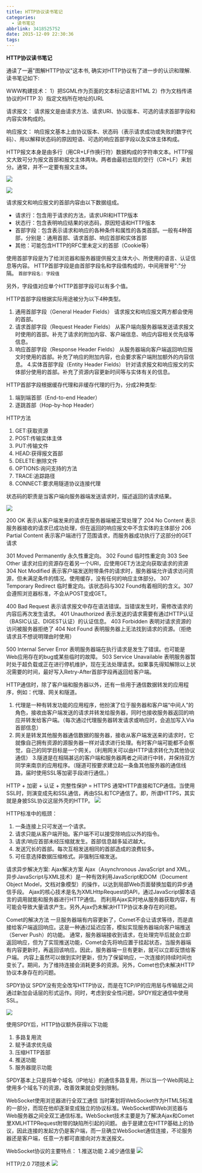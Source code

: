 ```yaml
---
title: HTTP协议读书笔记
categories:
  - 读书笔记
abbrlink: 3418525752
date: 2015-12-09 22:30:36
tags:
---
```


**HTTP协议读书笔记**

通读了一遍"图解HTTP协议"这本书, 确实对HTTP协议有了进一步的认识和理解. 读书笔记如下:


WWW构建技术：
1）把SGML作为页面的文本标记语言HTML
2）作为文档传递协议的HTTP
3）指定文档所在地址的URL

请求报文：
请求报文是由请求方法、请求URI、协议版本、可选的请求首部字段和内容实体构成的。

响应报文：
响应报文基本上由协议版本、状态码（表示请求成功或失败的数字代码）、用以解释状态码的原因短语、可选的响应首部字段以及实体主体构成。

HTTP报文本身是由多行（用CR+LF作换行符）数据构成的字符串文本。HTTP报文大致可分为报文首部和报文主体两块。两者由最初出现的空行（CR+LF）来划分。通常，并不一定要有报文主体。

![](./study-http-protocol/01.png)

![](./study-http-protocol/02.png)

请求报文和响应报文的首部内容由以下数据组成。
* 请求行：包含用于请求的方法，请求URI和HTTP版本
* 状态行：包含表明响应结果的状态码，原因短语和HTTP版本
* 首部字段：包含表示请求和响应的各种条件和属性的各类首部。一般有4种首部，分别是：通用首部、请求首部、响应首部和实体首部
* 其他：可能包含HTTP的RFC里未定义的首部（Cookie等）

使用首部字段是为了给浏览器和服务器提供报文主体大小、所使用的语言、认证信息等内容。
HTTP首部字段是由首部字段名和字段值构成的，中间用冒号":"分隔。
`首部字段名: 字段值`

另外，字段值对应单个HTTP首部字段可以有多个值。

HTTP首部字段根据实际用途被分为以下4种类型。
1. 通用首部字段（General Header Fields）
请求报文和响应报文两方都会使用的首部。
2. 请求首部字段（Request Header Fields）
从客户端向服务器端发送请求报文时使用的首部。补充了请求的附加内容、客户端信息、响应内容相关优先级等信息。
3. 响应首部字段（Response Header Fields）
从服务器端向客户端返回响应报文时使用的首部。补充了响应的附加内容，也会要求客户端附加额外的内容信息。
4.实体首部字段（Entity Header Fields）
针对请求报文和响应报文的实体部分使用的首部。补充了资源内容更新时间等与实体有关的信息。

HTTP首部字段根据缓存代理和非缓存代理的行为，分成2种类型:
1. 端到端首部（End-to-end Header）
2. 逐跳首部（Hop-by-hop Header）

HTTP方法
1. GET:获取资源
2. POST:传输实体主体
3. PUT:传输文件
4. HEAD:获得报文首部
5. DELETE:删除文件
6. OPTIONS:询问支持的方法
7. TRACE:追踪路径
8. CONNECT:要求用隧道协议连接代理

状态码的职责是当客户端向服务器端发送请求时，描述返回的请求结果。

![](./study-http-protocol/03.png)

200 OK 表示从客户端发来的请求在服务器端被正常处理了
204 No Content 表示服务器接收的请求已成功处理，但在返回的响应报文中不含实体的主体部分
206 Partial Content 表示客户端进行了范围请求，而服务器成功执行了这部分的GET请求

301 Moved Permanently 永久性重定向。
302 Found 临时性重定向
303 See Other 请求对应的资源存在着另一个URI，应使用GET方法定向获取请求的资源
304 Not Modified 表示客户端发送附带条件的请求时，服务器端允许请求访问资源，但未满足条件的情况。使用缓存，没有任何的响应主体部分。
307 Temporary Redirect 临时重定向。该状态码与302 Found有着相同的含义。307会遵照浏览器标准，不会从POST变成GET。

400 Bad Request 表示请求报文中存在语法错误。当错误发生时，需修改请求的内容后再次发生请求。
401 Unauthorized 表示发送的请求需要有通过HTTP认证（BASIC认证、DIGEST认证）的认证信息。
403 Forbidden 表明对请求资源的访问被服务器拒绝了
404 Not Found 表明服务器上无法找到请求的资源。（拒绝请求且不想说明理由时使用）

500 Internal Server Error 表明服务器端在执行请求是发生了错误。也可能是Web应用存在的bug或某些临时的故障。
503 Service Unavailable 表明服务器暂时处于超负载或正在进行停机维护，现在无法处理请求。如果事先得知解除以上状况需要的时间，最好写入Retry-After首部字段再返回给客户端。

HTTP通信时，除了客户端和服务器以外，还有一些用于通信数据转发的应用程序，例如：代理、网关和隧道。
1. 代理是一种有转发功能的应用程序，他扮演了位于服务器和客户端“中间人”的角色，接收由客户端发送的请求并转发给服务器，同时也接收服务器返回的响应并转发给客户端。（每次通过代理服务器转发请求或响应时，会追加写入Via首部信息）
2. 网关是转发其他服务器通信数据的服务器，接收从客户端发送来的请求时，它就像自己拥有资源的源服务器一样对请求进行处理。有时客户端可能都不会察觉，自己的同学目标是一个网关。（利用网关可以由HTTP请求转化为其他协议通信）
3.隧道是在相隔甚远的客户端和服务器两者之间进行中转，并保持双方同学来南京的应用程序。（隧道可按要求建立起一条鱼其他服务器的通信线路，届时使用SSL等加密手段进行通信。）

HTTP + 加密 + 认证 + 完整性保护 = HTTPS
通常HTTP直接和TCP通信。当使用SSL时，则演变成先和SSL通信，再由SSL和TCP通信了。即，所谓HTTPS，其实就是身披SSL协议这层外壳的HTTP。
![](./study-http-protocol/04.png)

HTTP标准中的瓶颈：
1. 一条连接上只可发送一个请求。
2. 请求只能从客户端开始。客户端不可以接受除响应以外的指令。
3. 请求/响应首部未经压缩就发生。首部信息越多延迟越大。
4. 发送冗长的首部。每次互相发送相同的首部造成的浪费较多。
5. 可任意选择数据压缩格式。非强制压缩发送。

请求异步解决方案:
Ajax解决方案
Ajax（Asynchronous JavaScript and XML，异步JavaScript与XML技术）是一种有效利用JavaScript和DOM（Document Object Model，文档对象模型）的操作，以达到局部Web页面替换加载的异步通信手段。
Ajax的核心技术是名为XMLHttpRequest的API，通过JavaScript脚本语言的调用就能和服务器进行HTTP通信。
而利用Ajax实时地从服务器获取内容，有可能会导致大量请求产生。另外,Ajax仍未解决HTTP协议本身存在的问题。

Comet的解决方法
一旦服务器端有内容更新了，Comet不会让请求等待，而是直接给客户端返回响应。这是一种通过延迟应答，模拟实现服务器端向客户端推送（Server Push）的功能。
通常，服务器端接收到请求，在处理完毕后就会立即返回响应，但为了实现推送功能，Comet会先将响应置于挂起状态，当服务器端有内容更新时，再返回该响应。因此，服务器端一旦有更新，就可以立即反馈给客户端。
内容上虽然可以做到实时更新，但为了保留响应，一次连接的持续时间也变长了。期间，为了维持连接会消耗更多的资源。另外，Comet也仍未解决HTTP协议本身存在的问题。

SPDY协议
SPDY没有完全改写HTTP协议，而是在TCP/IP的应用层与传输层之间通过新加会话层的形式运作。同时，考虑到安全性问题，SPDY规定通信中使用SSL。

![](./study-http-protocol/05.png)

使用SPDY后，HTTP协议额外获得以下功能
1. 多路复用流
2. 赋予请求优先级
3. 压缩HTTP首部
4. 推送功能
5. 服务器提示功能

SPDY基本上只是将单个域名（IP地址）的通信多路复用，所以当一个Web网站上使用多个域名下的资源，改善效果就会受到限制。

WebSocket使用浏览器进行全双工通信
当时筹划将WebSocket作为HTML5标准的一部分，而现在他却逐渐变成独立的协议标准。WebSocket即Web浏览器与Web服务器之间全双工通信标准。WebSocket技术主要是为了解决Ajax和Comet里XMLHTTPRequest附带的缺陷所引起的问题。
由于是建立在HTTP基础上的协议，因此连接的发起方仍是客户端，而一旦确立WebSocket通信连接，不论服务器还是客户端，任意一方都可直接向对方发送报文。

WebSocket协议的主要特点：
1.推送功能
2.减少通信量
![](./study-http-protocol/06.png)

HTTP/2.0 7项技术
![](./study-http-protocol/07.png)